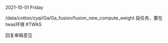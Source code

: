 2021-10-01 Friday

/data/cotton/zyqi/Ga/Ga_fusion/fusion_new_compute_weight
投任务，要在twas环境 #TWAS 


回复审稿意见
